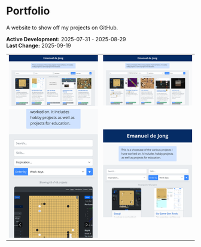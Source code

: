 # Portfolio
A website to show off my projects on GitHub.

**Active Development:** 2025-07-31 - 2025-08-29<br>
**Last Change:** 2025-09-19<br>

| | |
| :---: | :---: |
| ![](/Screenshots/1-Page.png) | ![](/Screenshots/2-Page_Filters.png) |
| ![](/Screenshots/3-Mobile-1.png) | ![](/Screenshots/4-Mobile-2.png) |
